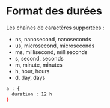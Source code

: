 # Format des durées

Les chaînes de caractères supportées : 

* ns, nanosecond, nanoseconds
* us, microsecond, microseconds
* ms, millisecond, milliseconds
* s, second, seconds
* m, minute, minutes
* h, hour, hours
* d, day, days

```bash
a : {
  duration : 12 h
}
```

